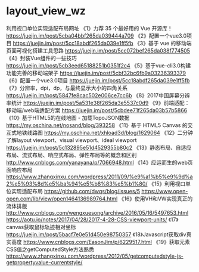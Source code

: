 # layout_view_wz
利用视口单位实现适配布局网址
《1》力荐 35 个最好用的 Vue 开源库！https://juejin.im/post/5cba04bbf265da039444a709
《2》配置一个vue3.0项目 https://juejin.im/post/5cc18abdf265da039e1ff5fb
《3》基于 vue 的移动端页面可视化搭建工具思路 https://juejin.im/post/5cc072bef265da038f774505
《4》封装Vue组件的一些技巧 https://juejin.im/post/5cb3eed65188251b0351f2c4
《5》基于vue-cli3.0构建功能完善的移动端架子 https://juejin.im/post/5cbf32bc6fb9a03236393379
《6》配置一个vue3.0项目 https://juejin.im/post/5cc18abdf265da039e1ff5fb
《7》分辨率，dpi，dp，与最终显示大小的四角关系 https://juejin.im/post/5847fe8cac502e006ce7cc6b
《8》2017中国屏幕分辨率统计 https://juejin.im/post/5a531e38f265da3e5537c0d9
《9》前端适配：移动端/web端适配方案 https://juejin.im/post/5cbdee71f265da03b57b5866
《10》基于HTML5的在线地图 - 加载TopoJSON数据 https://my.oschina.net/nosand/blog/393258
《11》基于 HTML5 Canvas 的交互式地铁线路图 https://my.oschina.net/xhload3d/blog/1629064
《12》二分钟了解layout viewport、visual viewport、ideal viewport  https://juejin.im/post/5c132895e51d4529355b80c2
《13》静态布局、自适应布局、流式布局、响应式布局、弹性布局等的概念和区别  http://www.cnblogs.com/yanayana/p/7066948.html
《14》应运而生的web页面响应布局 https://www.zhangxinxu.com/wordpress/2011/09/%e9%a1%b5%e9%9d%a2%e5%93%8d%e5%ba%94%e5%b8%83%e5%b1%80/
《15》利用视口单位实现适配布局 https://github.com/dwqs/blog/issues/5
https://www.open-open.com/lib/view/open1464136989764.html
《16》使用VH和VW实现真正的流体排版 http://www.cnblogs.com/wengxuesong/archive/2016/05/16/5497653.html
https://aotu.io/notes/2017/04/28/2017-4-28-CSS-viewport-units/
《17》canvas获取鼠标轨迹相对坐标 https://juejin.im/post/5bacf7e0e51d450e98750357
《18》Javascript获取div真实高度 https://www.cnblogs.com/EasonJim/p/6229517.html
《19》获取元素CSS值之getComputedStyle方法熟悉 https://www.zhangxinxu.com/wordpress/2012/05/getcomputedstyle-js-getpropertyvalue-currentstyle/
